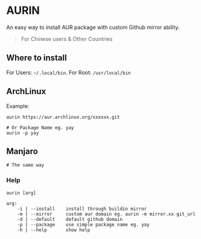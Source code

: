 # AURIN
An easy way to install AUR package with custom Github mirror ability.
> For Chinese users & Other Countries

## Where to install
For Users: `~/.local/bin`. For Root: `/usr/local/bin`

## ArchLinux
Example:
```
aurin https://aur.archlinux.org/xxxxxx.git

# Or Package Name eg. yay
aurin -p yay
```

## Manjaro
```
# The same way
```

### Help
```
aurin [arg]

arg:
    -i | --install    install through buildin mirror
    -m | --mirror     custom aur domain eg. aurin -m mirror.xx git_url
    -d | --default    default github domain
    -p | --package    use simple package name eg. yay
    -h | --help       show help
```
